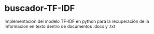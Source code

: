 # buscador-TF-IDF
Implementacion del modelo TF-IDF en python para la recuperación de la informacion en texto dentro de documentos .docx y .txt
